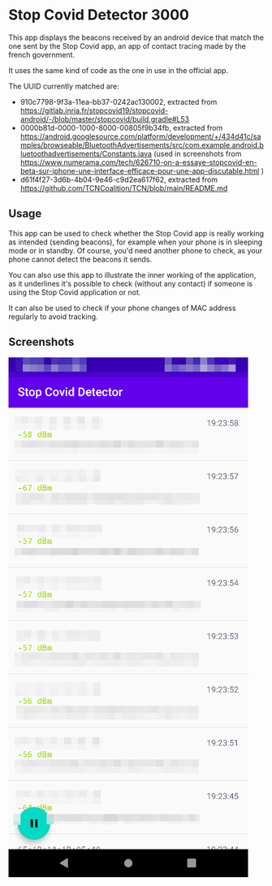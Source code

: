 # Stop Covid Detector 3000

This app displays the beacons received by an android device that match the one sent by the Stop Covid app, an app of contact tracing made by the french government.

It uses the same kind of code as the one in use in the official app.

The UUID currently matched are:

- 910c7798-9f3a-11ea-bb37-0242ac130002, extracted from https://gitlab.inria.fr/stopcovid19/stopcovid-android/-/blob/master/stopcovid/build.gradle#L53
- 0000b81d-0000-1000-8000-00805f9b34fb, extracted from https://android.googlesource.com/platform/development/+/434d41c/samples/browseable/BluetoothAdvertisements/src/com.example.android.bluetoothadvertisements/Constants.java (used in screenshots from https://www.numerama.com/tech/626710-on-a-essaye-stopcovid-en-beta-sur-iphone-une-interface-efficace-pour-une-app-discutable.html )
- d61f4f27-3d6b-4b04-9e46-c9d2ea617f62, extracted from https://github.com/TCNCoalition/TCN/blob/main/README.md

## Usage

This app can be used to check whether the Stop Covid app is really working as intended (sending beacons), for example when your phone is in sleeping mode or in standby. Of course, you'd need another phone to check, as your phone cannot detect the beacons it sends.

You can also use this app to illustrate the inner working of the application, as it underlines it's possible to check (without any contact) if someone is using the Stop Covid application or not.

It can also be used to check if your phone changes of MAC address regularly to avoid tracking.

## Screenshots

![](capture.png)
